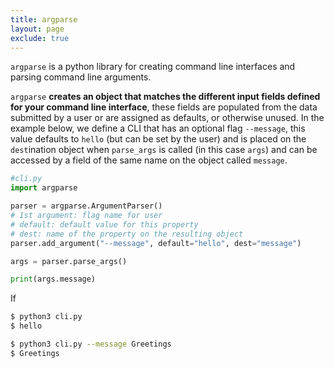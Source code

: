 ```yaml
---
title: argparse
layout: page
exclude: true
---
```


`argparse` is a python library for creating command line interfaces and parsing command line arguments.

`argparse` **creates an object that matches the different input fields defined for your command line interface**, these fields are populated from the data submitted by a user or are assigned as defaults, or otherwise unused. In the example below, we define a CLI that has an optional flag `--message`, this value defaults to `hello` (but can be set by the user) and is placed on the `dest`ination object when `parse_args` is called (in this case `args`) and can be accessed by a field of the same name on the object called `message`.
```py
#cli.py
import argparse

parser = argparse.ArgumentParser()
# 1st argument: flag name for user
# default: default value for this property
# dest: name of the property on the resulting object
parser.add_argument("--message", default="hello", dest="message")

args = parser.parse_args()

print(args.message)
```

If
```bash
$ python3 cli.py
$ hello
```

```bash
$ python3 cli.py --message Greetings
$ Greetings
```
<!--stackedit_data:
eyJoaXN0b3J5IjpbLTE0Njk4NjUxMzAsLTE5MDI1NTEyNDksLT
QwNDc3OTc3Nl19
-->
